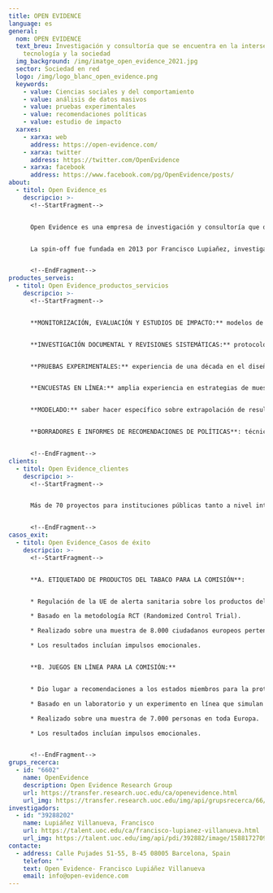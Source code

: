 ```yaml
---
title: OPEN EVIDENCE
language: es
general:
  nom: OPEN EVIDENCE
  text_breu: Investigación y consultoría que se encuentra en la intersección de la
    tecnología y la sociedad
  img_background: /img/imatge_open_evidence_2021.jpg
  sector: Sociedad en red
  logo: /img/logo_blanc_open_evidence.png
  keywords:
    - value: Ciencias sociales y del comportamiento
    - value: análisis de datos masivos
    - value: pruebas experimentales
    - value: recomendaciones políticas
    - value: estudio de impacto
  xarxes:
    - xarxa: web
      address: https://open-evidence.com/
    - xarxa: twitter
      address: https://twitter.com/OpenEvidence
    - xarxa: facebook
      address: https://www.facebook.com/pg/OpenEvidence/posts/
about:
  - titol: Open Evidence_es
    descripcio: >-
      <!--StartFragment-->


      Open Evidence es una empresa de investigación y consultoría que diseña y desarrolla estudios sobre ciencias sociales y del comportamiento y análisis de datos masivos. Open Evidence tiene como objetivo mejorar el impacto social y económico de las políticas públicas o el rendimiento operativo en las empresas privadas. 


      La spin-off fue fundada en 2013 por Francisco Lupiañez, investigador del grupo Open Evidence, a partir de su saber hacer y la investigación líder en el ámbito de la comprensión y predicción del comportamiento humano, que a menudo presenta varios sesgos, e incluso puede ser irracional. En este momento, la spin-off ha contribuido con pruebas reales a decenas de proyectos a gran escala liderados por distintos organismos públicos, incluida la Comisión Europea.


      <!--EndFragment-->
productes_serveis:
  - titol: Open Evidence_productos_servicios
    descripcio: >-
      <!--StartFragment-->


      **MONITORIZACIÓN, EVALUACIÓN Y ESTUDIOS DE IMPACTO:** modelos de flujo lógico internos que abordan los problemas relacionándolos con sus causas subyacentes y calculan el efecto de una serie de opciones. 


      **INVESTIGACIÓN DOCUMENTAL Y REVISIONES SISTEMÁTICAS:** protocolos de investigación científica, incluidas las palabras clave y la selección de bases de datos, a partir de conocimiento de última generación en varios temas. 


      **PRUEBAS EXPERIMENTALES:** experiencia de una década en el diseño y la realización de experimentos para comprender y predecir el comportamiento humano. 


      **ENCUESTAS EN LÍNEA:** amplia experiencia en estrategias de muestreo y cuestionarios que aplican psicología social y cognitiva y experiencia estadística. 


      **MODELADO:** saber hacer específico sobre extrapolación de resultados a escala macro para calcular el efecto neto de las acciones sobre la empresa, la economía y la sociedad, incluidos los escenarios empresariales y el análisis de casos. 


      **BORRADORES E INFORMES DE RECOMENDACIONES DE POLÍTICAS**: técnicas específicas de visualización, análisis multicriterio, análisis de deficiencias, revisiones de políticas y consultas abiertas.


      <!--EndFragment-->
clients:
  - titol: Open Evidence_clientes
    descripcio: >-
      <!--StartFragment-->


      Más de 70 proyectos para instituciones públicas tanto a nivel internacional como nacional, por ejemplo: la Comisión Europea, el Parlamento Europeo, varias agencias europeas (EIGE, CHAFEA)


      <!--EndFragment-->
casos_exit:
  - titol: Open Evidence_Casos de éxito
    descripcio: >-
      <!--StartFragment-->


      **A. ETIQUETADO DE PRODUCTOS DEL TABACO PARA LA COMISIÓN**: 


      * Regulación de la UE de alerta sanitaria sobre los productos del tabaco implementada según nuestro proyecto. 

      * Basado en la metodología RCT (Randomized Control Trial). 

      * Realizado sobre una muestra de 8.000 ciudadanos europeos pertenecientes a 10 estados miembros. 

      * Los resultados incluían impulsos emocionales. 


      **B. JUEGOS EN LÍNEA PARA LA COMISIÓN:** 


      * Dio lugar a recomendaciones a los estados miembros para la protección de los consumidores de servicios de apuestas en línea. 

      * Basado en un laboratorio y un experimento en línea que simulan una plataforma de apuestas en línea. 

      * Realizado sobre una muestra de 7.000 personas en toda Europa. 

      * Los resultados incluían impulsos emocionales.


      <!--EndFragment-->
grups_recerca:
  - id: "6602"
    name: OpenEvidence
    description: Open Evidence Research Group
    url: https://transfer.research.uoc.edu/ca/openevidence.html
    url_img: https://transfer.research.uoc.edu/img/api/grupsrecerca/66/image/1594111453905
investigadors:
  - id: "39288202"
    name: Lupiáñez Villanueva, Francisco
    url: https://talent.uoc.edu/ca/francisco-lupianez-villanueva.html
    url_img: https://talent.uoc.edu/img/api/pdi/392882/image/1588172709040
contacte:
  - address: Calle Pujades 51-55, B-45 08005 Barcelona, Spain
    telefon: ""
    text: Open Evidence- Francisco Lupiáñez Villanueva
    email: info@open-evidence.com
---
```

